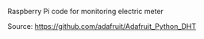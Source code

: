 Raspberry Pi code for monitoring electric meter

Source: https://github.com/adafruit/Adafruit_Python_DHT
